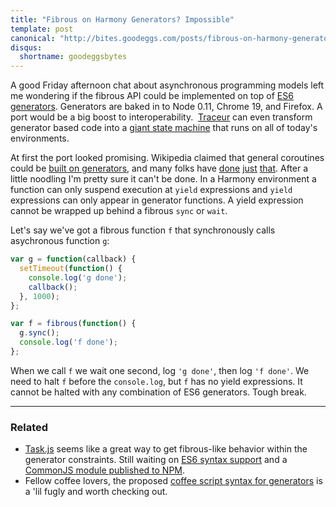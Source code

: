 ```yaml
---
title: "Fibrous on Harmony Generators? Impossible"
template: post
canonical: "http://bites.goodeggs.com/posts/fibrous-on-harmony-generators/"
disqus:
  shortname: goodeggsbytes
---
```


A good Friday afternoon chat about asynchronous programming models left me wondering if the fibrous API could be implemented on top of [ES6 generators][generators]. Generators are baked in to Node 0.11, Chrome 19, and Firefox.  A port would be a big boost to interoperability.  [Traceur][traceur] can even transform generator based code into a [giant state machine][state-machine] that runs on all of today's environments.

At first the port looked promising. Wikipedia claimed that general coroutines could be [built on generators][coroutines-on-generators], and many folks have [done][taskjs] [just][gist1] [that][gist2].  After a little noodling I'm pretty sure it can't be done.  In a Harmony environment a function can only suspend execution at `yield` expressions and `yield` expressions can only appear in generator functions. A yield expression cannot be wrapped up behind a fibrous `sync` or `wait`.

<!-- more -->

Let's say we've got a fibrous function `f` that synchronously calls asychronous function `g`:

``` js
var g = function(callback) {
  setTimeout(function() {
    console.log('g done');
    callback();
  }, 1000);
};

var f = fibrous(function() {
  g.sync();
  console.log('f done');
};
```

When we call `f` we wait one second, log `'g done'`, then log `'f done'`.  We need to halt `f` before the `console.log`, but `f` has no yield expressions.  It cannot be halted with any combination of ES6 generators.  Tough break.

---
### Related
+ [Task.js][taskjs] seems like a great way to get fibrous-like behavior within the generator constraints.  Still waiting on [ES6 syntax support](https://github.com/mozilla/task.js/issues/28) and a [CommonJS module published to NPM](https://github.com/mozilla/task.js/issues/17).
+ Fellow coffee lovers, the proposed [coffee script syntax for generators](https://github.com/jashkenas/coffee-script/pull/3078) is a 'lil fugly and worth checking out.

[fibrous]: https://github.com/goodeggs/fibrous
[generators]: http://wiki.ecmascript.org/doku.php?id=harmony:generators
[traceur]: https://github.com/google/traceur-compiler
[taskjs]: http://taskjs.org/
[gist1]: https://gist.github.com/creationix/5762837
[gist2]: https://gist.github.com/Benvie/5667557
[coroutines-on-generators]: http://en.wikipedia.org/wiki/Coroutine#Comparison_with_generators
[state-machine]: http://traceur-compiler.googlecode.com/git/demo/repl.html#function*%20test%20()%20%7B%0A%20%20yield%201%3B%0A%20%20var%20a%20%3D%20yield%202%3B%0A%20%20try%20%7B%0A%20%20%20%20yield%20a%3B%0A%20%20%7D%20catch%20(e)%20%7B%0A%20%20%20%20yield%2099%3B%0A%20%20%7D%0A%20%20for(var%20i%20%3D0%3B%20i%20%3C%201%3B%20i%2B%2B)%20%7B%0A%20%20%20%20yield%20123%3B%0A%20%20%7D%0A%7D%0A%0Afunction%20normal()%20%7B%0A%20%20var%20a%20%3D%20b%3B%0A%20%20return%20b%3B%0A%7D
